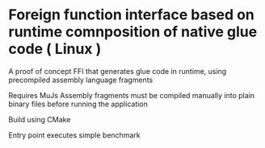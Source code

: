 # Foreign function interface based on runtime comnposition of native glue code ( Linux )
A proof of concept FFI that generates glue code in runtime, using precompiled assembly language fragments

Requires MuJs
Assembly fragments must be compiled manually into plain binary files before running the application

Build using CMake

Entry point executes simple benchmark
